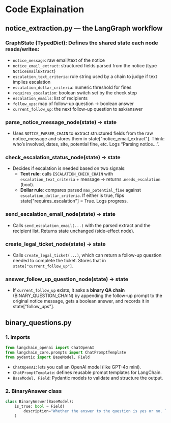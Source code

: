 # Code Explaination
## notice_extraction.py — the LangGraph workflow
### GraphState (TypedDict): Defines the shared state each node reads/writes:
- `notice_message`: raw email/text of the notice
- `notice_email_extract`: structured fields parsed from the notice (type `NoticeEmailExtract`)
- `escalation_text_criteria`: rule string used by a chain to judge if text implies escalation
- `escalation_dollar_criteria`: numeric threshold for fines
- `requires_escalation`: boolean switch set by the check step
- `escalation_emails`: list of recipients
- `follow_ups`: map of follow-up question → boolean answer
- `current_follow_up`: the next follow-up question to ask/answer
### parse_notice_message_node(state) → state
- Uses `NOTICE_PARSER_CHAIN` to extract structured fields from the raw notice_message and stores them in state["notice_email_extract"]. Think: who’s involved, dates, site, potential fine, etc. Logs “Parsing notice…”.
### check_escalation_status_node(state) → state
- Decides if escalation is needed based on two signals:
    - **Text rule**: calls `ESCALATION_CHECK_CHAIN` with `escalation_text_criteria` + message → returns .`needs_escalation` (bool).
    - **Dollar rule**: compares parsed `max_potential_fine` against `escalation_dollar_criteria`.
If either is true, flips state["requires_escalation"] = True. Logs progress.

### send_escalation_email_node(state) → state
- Calls `send_escalation_email(...)` with the parsed extract and the recipient list. Returns state unchanged (side-effect node). 

### create_legal_ticket_node(state) → state
- Calls `create_legal_ticket(...)`, which can return a follow-up question needed to complete the ticket. Stores that in `state["current_follow_up"]`.

### answer_follow_up_question_node(state) → state
- If `current_follow_up` exists, it asks a **binary QA chain** (BINARY_QUESTION_CHAIN) by appending the follow-up prompt to the original notice message, gets a boolean answer, and records it in state["follow_ups"].


## binary_questions.py
### 1. Imports
```python
from langchain_openai import ChatOpenAI
from langchain_core.prompts import ChatPromptTemplate
from pydantic import BaseModel, Field
```
- `ChatOpenAI`: lets you call an OpenAI model (like GPT-4o mini).
- `ChatPromptTemplate`: defines reusable prompt templates for LangChain.
- `BaseModel, Field`: Pydantic models to validate and structure the output.

### 2. BinaryAnswer class
```python
class BinaryAnswer(BaseModel):
    is_true: bool = Field(
        description="Whether the answer to the question is yes or no. True if yes otherwise False."
    )

```